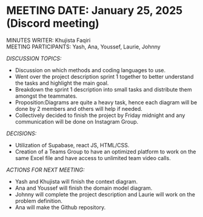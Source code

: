 # MEETING DATE: January 25, 2025 (Discord meeting)
MINUTES WRITER: Khujista Faqiri   
MEETING PARTICIPANTS: Yash, Ana, Youssef, Laurie, Johnny

*DISCUSSION TOPICS:*
- Discussion on which methods and coding languages to use.
- Went over the project description sprint 1 together to better understand the tasks and highlight the main goal. 
- Breakdown the sprint 1 description into small tasks and distribute them amongst the teammates. 
- Proposition:Diagrams are quite a heavy task, hence each diagram will be done by 2 members and others will help if needed. 
- Collectively decided to finish the project by Friday midnight and any communication will be done on Instagram Group. 

*DECISIONS:*
- Utilization of Supabase, react JS, HTML/CSS.
- Creation of a Teams Group to have an optimized platform to work on the same Excel file and have access to unlimited team video calls.

*ACTIONS FOR NEXT MEETING:*
- Yash and Khujista will finish the context diagram. 
- Ana and Youssef will finish the domain model diagram. 
- Johnny will complete the project description and Laurie will work on the problem definition. 
- Ana will make the Github repository. 


